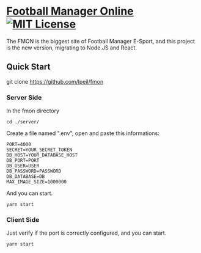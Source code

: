# [Football Manager Online](https://fmon.org) [![MIT License](https://img.shields.io/badge/license-MIT-lightgrey.svg)](https://github.com/lpeil/fmon/blob/master/LICENSE)

The FMON is the biggest site of Football Manager E-Sport, and this project is the new version, migrating to Node.JS and React.

## Quick Start

git clone https://github.com/lpeil/fmon

### Server Side

In the fmon directory

	cd ./server/

Create a file named ".env", open and paste this informations:

	PORT=4000
	SECRET=YOUR_SECRET_TOKEN
	DB_HOST=YOUR_DATABASE_HOST
	DB_PORT=PORT
	DB_USER=USER
	DB_PASSWORD=PASSWORD
	DB_DATABASE=DB
	MAX_IMAGE_SIZE=1000000

And you can start.

	yarn start
  
### Client Side

Just verify if the port is correctly configured, and you can start.

	yarn start

